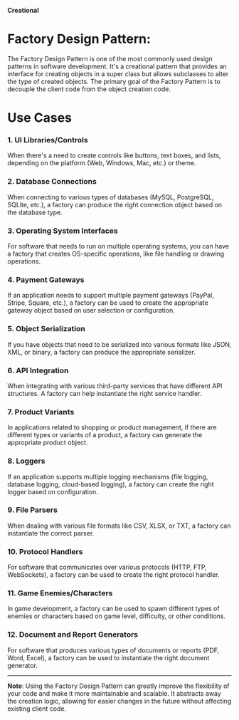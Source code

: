 **Creational**

# Factory Design Pattern:
The Factory Design Pattern is one of the most commonly used design patterns in software development. It's a creational pattern that provides an interface for creating objects in a super class but allows subclasses to alter the type of created objects. The primary goal of the Factory Pattern is to decouple the client code from the object creation code.

# Use Cases

### 1. UI Libraries/Controls
When there's a need to create controls like buttons, text boxes, and lists, depending on the platform (Web, Windows, Mac, etc.) or theme.

### 2. Database Connections
When connecting to various types of databases (MySQL, PostgreSQL, SQLite, etc.), a factory can produce the right connection object based on the database type.

### 3. Operating System Interfaces
For software that needs to run on multiple operating systems, you can have a factory that creates OS-specific operations, like file handling or drawing operations.

### 4. Payment Gateways
If an application needs to support multiple payment gateways (PayPal, Stripe, Square, etc.), a factory can be used to create the appropriate gateway object based on user selection or configuration.

### 5. Object Serialization
If you have objects that need to be serialized into various formats like JSON, XML, or binary, a factory can produce the appropriate serializer.

### 6. API Integration
When integrating with various third-party services that have different API structures. A factory can help instantiate the right service handler.

### 7. Product Variants
In applications related to shopping or product management, if there are different types or variants of a product, a factory can generate the appropriate product object.

### 8. Loggers
If an application supports multiple logging mechanisms (file logging, database logging, cloud-based logging), a factory can create the right logger based on configuration.

### 9. File Parsers
When dealing with various file formats like CSV, XLSX, or TXT, a factory can instantiate the correct parser.

### 10. Protocol Handlers
For software that communicates over various protocols (HTTP, FTP, WebSockets), a factory can be used to create the right protocol handler.

### 11. Game Enemies/Characters
In game development, a factory can be used to spawn different types of enemies or characters based on game level, difficulty, or other conditions.

### 12. Document and Report Generators
For software that produces various types of documents or reports (PDF, Word, Excel), a factory can be used to instantiate the right document generator.

---

**Note**: Using the Factory Design Pattern can greatly improve the flexibility of your code and make it more maintainable and scalable. It abstracts away the creation logic, allowing for easier changes in the future without affecting existing client code.
